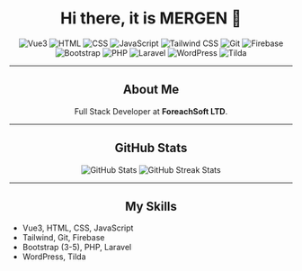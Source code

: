 <h1 align="center">Hi there, it is MERGEN 👋</h1>

<p align="center">
  <img src="https://img.shields.io/badge/Code-Vue3-green" alt="Vue3" />
  <img src="https://img.shields.io/badge/Code-HTML-orange" alt="HTML" />
  <img src="https://img.shields.io/badge/Code-CSS-blue" alt="CSS" />
  <img src="https://img.shields.io/badge/Code-JavaScript-yellow" alt="JavaScript" />
  <img src="https://img.shields.io/badge/Style-Tailwind-blue" alt="Tailwind CSS" />
  <img src="https://img.shields.io/badge/Code-Git-black" alt="Git" />
  <img src="https://img.shields.io/badge/Code-Firebase-orange" alt="Firebase" />
  <img src="https://img.shields.io/badge/Style-Bootstrap-purple" alt="Bootstrap" />
  <img src="https://img.shields.io/badge/Code-PHP-darkblue" alt="PHP" />
  <img src="https://img.shields.io/badge/Code-Laravel-red" alt="Laravel" />
  <img src="https://img.shields.io/badge/Code-WordPress-blue" alt="WordPress" />
  <img src="https://img.shields.io/badge/Code-Tilda-lightgrey" alt="Tilda" />
</p>

---

<h2 align="center">About Me</h2>
<p align="center">
  Full Stack Developer at <b>ForeachSoft LTD</b>.
</p>

---

<h2 align="center">GitHub Stats</h2>
<p align="center">
  <img src="https://github-readme-stats.vercel.app/api?username=yourusername&show_icons=true&theme=radical" alt="GitHub Stats" />
  <img src="https://github-readme-streak-stats.herokuapp.com/?user=yourusername&theme=radical" alt="GitHub Streak Stats" />
</p>

---

<h2 align="center">My Skills</h2>
<ul>
  <li>Vue3, HTML, CSS, JavaScript</li>
  <li>Tailwind, Git, Firebase</li>
  <li>Bootstrap (3-5), PHP, Laravel</li>
  <li>WordPress, Tilda</li>
</ul>
